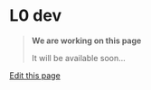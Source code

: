 # L0 dev

> **We are working on this page**
> 
> It will be available soon...

<div class="cust_edit_page"><a href="https://{{gh_path}}/_pages/development_boards/l0-dev.md">Edit this page</a></div>
